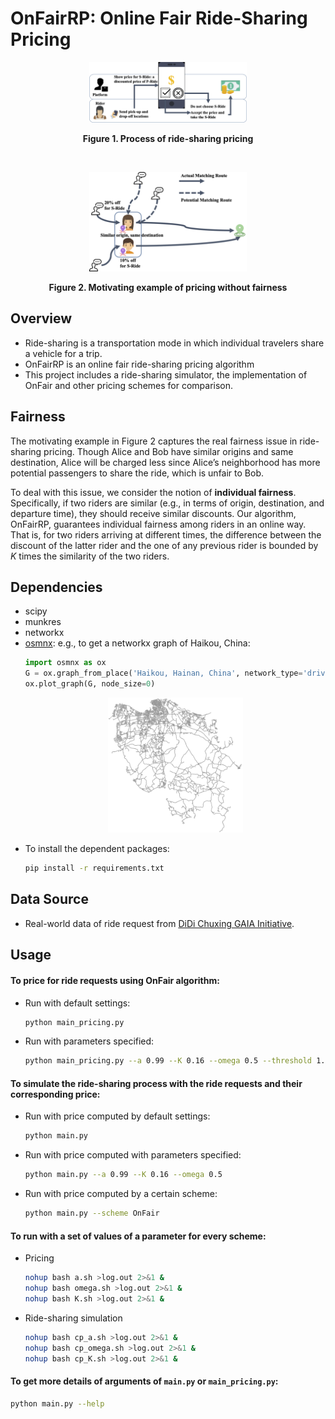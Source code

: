 # OnFairRP: Online Fair Ride-Sharing Pricing
<p align="center">
    <img src="readme_fig/fig1-cropped.png" border="0" width=50%/>
</p>
<b><p align="center">
    Figure 1. Process of ride-sharing pricing
</p></b>
<br>
<p align="center">
    <img src="readme_fig/fig2-cropped.png" border="0" width=50%/>
</p>
<b><p align="center">
    Figure 2. Motivating example of pricing without fairness
</p></b>

## Overview
* Ride-sharing is a transportation mode in which individual travelers share a vehicle for a trip. <br>
* OnFairRP is an online fair ride-sharing pricing algorithm <br>
* This project includes a ride-sharing simulator, the implementation of OnFair and other pricing schemes for comparison. <br>

## Fairness
The motivating example in Figure 2 captures the real fairness issue in ride-sharing pricing. Though Alice and Bob have similar origins and same destination, Alice will be charged less since Alice’s neighborhood has more potential passengers to share the ride, which is unfair to Bob. 

To deal with this issue, we consider the notion of **individual fairness**. Specifically, if two riders are similar (e.g., in terms of origin, destination, and departure time), they should receive similar discounts. Our algorithm, OnFairRP, guarantees individual fairness among riders in an online way. That is, for two riders arriving at different times, the difference between the discount of the latter rider and the one of any previous rider is bounded by *K* times the similarity of the two riders.

## Dependencies
* scipy
* munkres
* networkx
* [osmnx](https://osmnx.readthedocs.io/en/stable/): e.g., to get a networkx graph of Haikou, China:
    ```python
    import osmnx as ox
    G = ox.graph_from_place('Haikou, Hainan, China', network_type='drive')
    ox.plot_graph(G, node_size=0)
    ```
    <p align="center">
        <img src="readme_fig/haikou_route.png" border="0" width=45%/>
    </p>
* To install the dependent packages:
    ```bash
    pip install -r requirements.txt
    ```

## Data Source
* Real-world data of ride request from [DiDi Chuxing GAIA Initiative](https://gaia.didichuxing.com).

## Usage
#### To price for ride requests using OnFair algorithm:
* Run with default settings:
    ```bash
    python main_pricing.py
    ```
* Run with parameters specified:
    ```bash
    python main_pricing.py --a 0.99 --K 0.16 --omega 0.5 --threshold 1.0
    ```
#### To simulate the ride-sharing process with the ride requests and their corresponding price:
* Run with price computed by default settings:
    ```bash
    python main.py
    ```
* Run with price computed with parameters specified:
    ```bash
    python main.py --a 0.99 --K 0.16 --omega 0.5
    ```
* Run with price computed by a certain scheme:
    ```bash
    python main.py --scheme OnFair
    ```
#### To run with a set of values of a parameter for every scheme:
* Pricing
    ```bash
    nohup bash a.sh >log.out 2>&1 & 
    nohup bash omega.sh >log.out 2>&1 &
    nohup bash K.sh >log.out 2>&1 &
    ```
* Ride-sharing simulation
    ```bash
    nohup bash cp_a.sh >log.out 2>&1 & 
    nohup bash cp_omega.sh >log.out 2>&1 &
    nohup bash cp_K.sh >log.out 2>&1 &
    ```
#### To get more details of arguments of `main.py` or `main_pricing.py`:
```bash
python main.py --help
```


